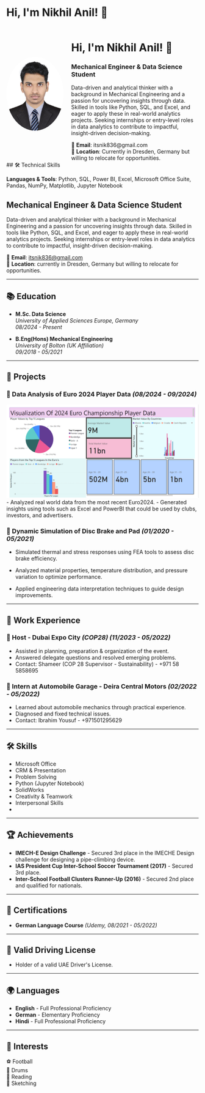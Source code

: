 # Hi, I'm Nikhil Anil! 👋
<div style="display: flex; align-items: center;">
  <img src="assests.img/nikpic.jpg" alt="Nikhil Anil" width="150" style="border-radius: 50%; margin-right: 20px;">
  <div>
    <h1>Hi, I'm Nikhil Anil! 👋</h1>
    <h3>Mechanical Engineer & Data Science Student</h3>
    <p>
      Data-driven and analytical thinker with a background in Mechanical Engineering and a passion for uncovering insights through data. Skilled in tools like Python, SQL, and Excel, and eager to apply these in real-world analytics projects. Seeking internships or entry-level roles in data analytics to contribute to impactful, insight-driven decision-making.
    </p>
    📧 <strong>Email</strong>: itsnik836@gmail.com<br>
    📍 <strong>Location</strong>: Currently in Dresden, Germany but willing to relocate for opportunities.
  </div>
</div>
## 🛠️ Technical Skills

**Languages & Tools**: Python, SQL, Power BI, Excel, Microsoft Office Suite, Pandas, NumPy, Matplotlib, Jupyter Notebook

## Mechanical Engineer & Data Science Student

Data-driven and analytical thinker with a background in Mechanical Engineering and a passion for uncovering insights through data. Skilled in tools like Python, SQL, and Excel, and eager to apply these in real-world analytics projects. Seeking internships or entry-level roles in data analytics to contribute to impactful, insight-driven decision-making.

📧 **Email**: itsnik836@gmail.com  
📍 **Location**: currently in Dresden, Germany but willing to relocate for opportunities. 

---

## 📚 Education

- **M.Sc. Data Science**  
  *University of Applied Sciences Europe, Germany*  
  *08/2024 - Present*
  
- **B.Eng(Hons) Mechanical Engineering**  
  *University of Bolton (UK Affiliation)*  
  *09/2018 - 05/2021*

---

## 🚀 Projects

### 🔹 Data Analysis of Euro 2024 Player Data *(08/2024 - 09/2024)*
<img src="assests.img/dssvisualization.png" alt="Euro 2024 Visualization" width="600"/>
- Analyzed real world data from the most recent Euro2024.
- Generated insights using tools such as Excel and PowerBI that could be used by clubs, investors, and advertisers.

### 🔹 Dynamic Simulation of Disc Brake and Pad *(01/2020 - 05/2021)*
- Simulated thermal and stress responses using FEA tools to assess disc brake efficiency.

- Analyzed material properties, temperature distribution, and pressure variation to optimize performance.

- Applied engineering data interpretation techniques to guide design improvements.

---

## 💼 Work Experience

### 🔹 Host - Dubai Expo City *(COP28)* *(11/2023 - 05/2022)*
- Assisted in planning, preparation & organization of the event.
- Answered delegate questions and resolved emerging problems.
- Contact: Shameer (COP 28 Supervisor - Sustainability) - +971 58 5858695

### 🔹 Intern at Automobile Garage - Deira Central Motors *(02/2022 - 05/2022)*
- Learned about automobile mechanics through practical experience.
- Diagnosed and fixed technical issues.
- Contact: Ibrahim Yousuf - +971501295629

---

## 🛠 Skills

- Microsoft Office  
- CRM & Presentation  
- Problem Solving  
- Python (Jupyter Notebook)  
- SolidWorks  
- Creativity & Teamwork  
- Interpersonal Skills
- 

---

## 🏆 Achievements

- **IMECH-E Design Challenge** - Secured 3rd place in the IMECHE Design challenge for designing a pipe-climbing device.
- **IAS President Cup Inter-School Soccer Tournament (2017)** - Secured 3rd place.
- **Inter-School Football Clusters Runner-Up (2016)** - Secured 2nd place and qualified for nationals.

---

## 📜 Certifications

- **German Language Course** *(Udemy, 08/2021 - 05/2022)*

---

## 🚗 Valid Driving License

- Holder of a valid UAE Driver's License.

---

## 🌍 Languages

- **English** - Full Professional Proficiency
- **German** - Elementary Proficiency
- **Hindi** - Full Professional Proficiency

---

## 🎯 Interests

⚽ Football  
🥁 Drums  
📖 Reading  
🎨 Sketching  

